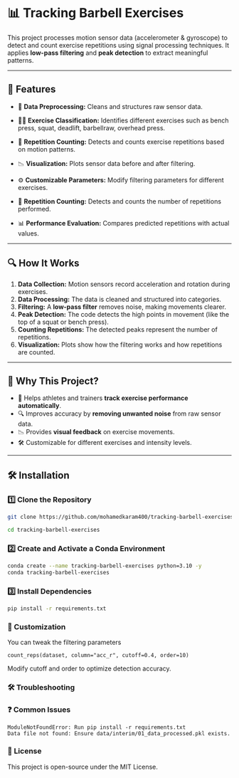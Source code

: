 # 📊 Tracking Barbell Exercises

This project processes motion sensor data (accelerometer & gyroscope) to detect and count exercise repetitions using signal processing techniques. It applies **low-pass filtering** and **peak detection** to extract meaningful patterns.

---

## 🚀 Features
- 📌 **Data Preprocessing:** Cleans and structures raw sensor data.
- 🏋️‍♂️ **Exercise Classification:** Identifies different exercises such as bench press, squat, deadlift, barbellraw, overhead press.
- 🔢 **Repetition Counting:** Detects and counts exercise repetitions based on motion patterns.
- 📉 **Visualization:** Plots sensor data before and after filtering.
- ⚙️ **Customizable Parameters:** Modify filtering parameters for different exercises.

- 🔢 **Repetition Counting:** Detects and counts the number of repetitions performed.
- 📊 **Performance Evaluation:** Compares predicted repetitions with actual values.
---

## 🔍 How It Works

1. **Data Collection:** Motion sensors record acceleration and rotation during exercises.
2. **Data Processing:** The data is cleaned and structured into categories.
3. **Filtering:** A **low-pass filter** removes noise, making movements clearer.
4. **Peak Detection:** The code detects the high points in movement (like the top of a squat or bench press).
5. **Counting Repetitions:** The detected peaks represent the number of repetitions.
6. **Visualization:** Plots show how the filtering works and how repetitions are counted.

---

## 🎯 Why This Project?

- 📌 Helps athletes and trainers **track exercise performance automatically**.
- 🔍 Improves accuracy by **removing unwanted noise** from raw sensor data.
- 📉 Provides **visual feedback** on exercise movements.
- 🛠️ Customizable for different exercises and intensity levels.

---


## 🛠 Installation

### 1️⃣ Clone the Repository
```bash
git clone https://github.com/mohamedkaram400/tracking-barbell-exercises-ml

cd tracking-barbell-exercises
```

### 2️⃣ Create and Activate a Conda Environment

```bash
conda create --name tracking-barbell-exercises python=3.10 -y
conda tracking-barbell-exercises
```

### 3️⃣ Install Dependencies

```bash
pip install -r requirements.txt
```

### 📌 Customization
You can tweak the filtering parameters
```
count_reps(dataset, column="acc_r", cutoff=0.4, order=10)
```
Modify cutoff and order to optimize detection accuracy.

### 🛠 Troubleshooting
### ❓ Common Issues
```
ModuleNotFoundError: Run pip install -r requirements.txt
Data file not found: Ensure data/interim/01_data_processed.pkl exists.
```

### 📜 License
This project is open-source under the MIT License.
